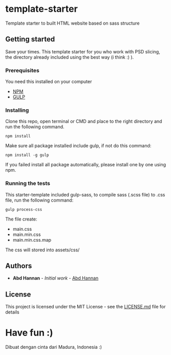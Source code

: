 # template-starter
Template starter to built HTML website based on sass structure

## Getting started
Save your times.
This template starter for you who work with PSD slicing, the directory already included using the best way (i think :) ).

### Prerequisites
You need this installed on your computer
* [NPM](https://npm.org)
* [GULP](https://gulpjs.com)

### Installing

Clone this repo, open terminal or CMD and place to the right directory and run the following command.

```
npm install
```

Make sure all package installed include gulp, if not do this command:
```
npm install -g gulp
```

If you failed install all package automatically, please install one by one using npm.

### Running the tests

This starter-template included gulp-sass, to compile sass (.scss file) to .css file, run the following command:
```
gulp process-css
```
The file create:
* main.css
* main.min.css
* main.min.css.map

The css will stored into assets/css/

## Authors

* **Abd Hannan** - *Initial work* - [Abd Hannan](https://github.com/abdhannan)



## License

This project is licensed under the MIT License - see the [LICENSE.md](LICENSE.md) file for details


# Have fun :)
Dibuat dengan cinta dari Madura, Indonesia :) 